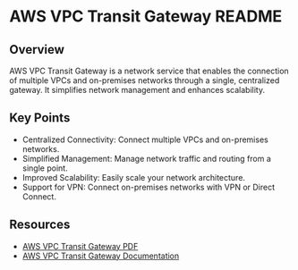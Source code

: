 # AWS VPC Transit Gateway README

## Overview

AWS VPC Transit Gateway is a network service that enables the connection of multiple VPCs and on-premises networks through a single, centralized gateway. It simplifies network management and enhances scalability.
## Key Points

   - Centralized Connectivity: Connect multiple VPCs and on-premises networks.
   - Simplified Management: Manage network traffic and routing from a single point.
   - Improved Scalability: Easily scale your network architecture.
   - Support for VPN: Connect on-premises networks with VPN or Direct Connect.

## Resources

- [AWS VPC Transit Gateway PDF](https://example.com/path/to/AWS_VPC_Transit_Gateway_Medium.pdf)
- [AWS VPC Transit Gateway Documentation](https://docs.aws.amazon.com/vpc/latest/tgw/what-is-transit-gateway.html)


